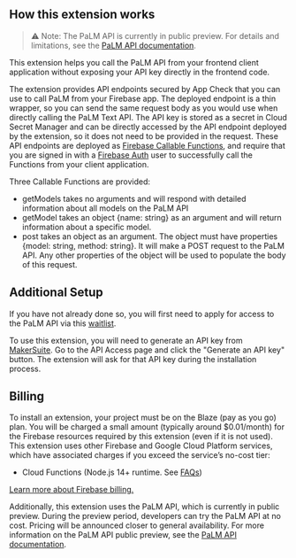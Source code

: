 ## How this extension works

> :warning: Note: The PaLM API is currently in public preview. For details and limitations, see the [PaLM API documentation](https://developers.generativeai.google/guide/preview_faq).

This extension helps you call the PaLM API from your frontend client application without exposing your API key directly in the frontend code.

The extension provides API endpoints secured by App Check that you can use to call PaLM from your Firebase app. The deployed endpoint is a thin wrapper, so you can send the same request body as you would use when directly calling the PaLM Text API. The API key is stored as a secret in Cloud Secret Manager and can be directly accessed by the API endpoint deployed by the extension, so it does not need to be provided in the request. These API endpoints are deployed as [Firebase Callable Functions](https://firebase.google.com/docs/functions/callable), and require that you are signed in with a [Firebase Auth](https://firebase.google.com/docs/auth) user to successfully call the Functions from your client application.

Three Callable Functions are provided:
* getModels takes no arguments and will respond with detailed information about all models on the PaLM API
* getModel takes an object {name: string} as an argument and will return information about a specific model.
* post takes an object as an argument. The object must have properties {model: string, method: string}. It will make a POST request to the PaLM API. Any other properties of the object will be used to populate the body of this request.

## Additional Setup

If you have not already done so, you will first need to apply for access to the PaLM API via this [waitlist](https://makersuite.google.com/waitlist). 

To use this extension, you will need to generate an API key from [MakerSuite](http://makersuite.google.com/?db=palm). Go to the API Access page and click the "Generate an API key" button. The extension will ask for that API key during the installation process.

## Billing

To install an extension, your project must be on the Blaze (pay as you go) plan. You will be charged a small amount (typically around $0.01/month) for the Firebase resources required by this extension (even if it is not used).
This extension uses other Firebase and Google Cloud Platform services, which have associated charges if you exceed the service’s no-cost tier:
* Cloud Functions (Node.js 14+ runtime. See [FAQs](https://firebase.google.com/support/faq#extensions-pricing))

[Learn more about Firebase billing.](https://firebase.google.com/pricing)

Additionally, this extension uses the PaLM API, which is currently in public preview. During the preview period, developers can try the PaLM API at no cost. Pricing will be announced closer to general availability. For more information on the PaLM API public preview, see the [PaLM API documentation](https://developers.generativeai.google/guide/preview_faq).